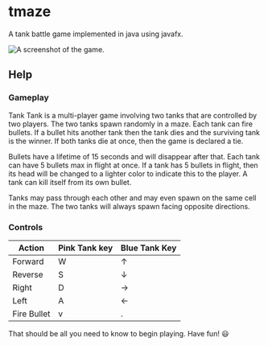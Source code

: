 # tmaze

A tank battle game implemented in java using javafx.

![A screenshot of the game.](https://i.imgur.com/oRLizLu.png)

## Help

### Gameplay

Tank Tank is a multi-player game involving two tanks that are controlled by
two players. The two tanks spawn randomly in a maze. Each tank can fire bullets.
If a bullet hits another tank then the tank dies and the surviving tank is the
winner. If both tanks die at once, then the game is declared a tie.

Bullets have a lifetime of 15 seconds and will disappear after that.
Each tank can have 5 bullets max in flight at once. If a tank has 5
bullets in flight, then its head will be changed to a lighter color
to indicate this to the player. A tank can kill itself from its own bullet.


Tanks may pass through each other and may even spawn on the same cell in the maze.
The two tanks will always spawn facing opposite directions. 

### Controls

| Action      | Pink Tank key | Blue Tank Key |
| ----------- | ------------- | ------------- |
| Forward     | W             | ↑             |
| Reverse     | S             | ↓             |
| Right       | D             | →             |
| Left        | A             | ←             |
| Fire Bullet | v             | .             |

That should be all you need to know to begin playing. Have fun! :smiley:
